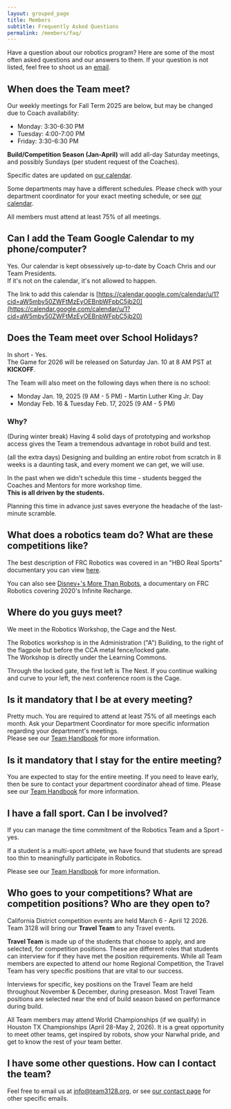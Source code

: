 ```yaml
---
layout: grouped_page
title: Members
subtitle: Frequently Asked Questions
permalink: /members/faq/
---
```


Have a question about our robotics program? Here are some of the most often asked questions and our answers to them. If your question is not listed, feel free to shoot us an [email](/contact/).

## **When does the Team meet?**

Our weekly meetings for Fall Term 2025 are below, but may be changed due to Coach availability:

- Monday: 3:30-6:30 PM
- Tuesday: 4:00-7:00 PM
- Friday: 3:30-6:30 PM

**Build/Competition Season (Jan-April)** will add all-day Saturday meetings, and possibly Sundays (per student request of the Coaches).

Specific dates are updated on [our calendar](/members/calendar/).

Some departments may have a different schedules. Please check with your department coordinator for your exact meeting schedule, or see [our calendar](/members/calendar/).

All members must attend at least 75% of all meetings.

## **Can I add the Team Google Calendar to my phone/computer?**

Yes.  Our calendar is kept obsessively up-to-date by Coach Chris and our Team Presidents.  
If it's not on the calendar, it's not allowed to happen.

The link to add this calendar is [https://calendar.google.com/calendar/u/1?cid=aW5mby50ZWFtMzEyOEBnbWFpbC5jb20](https://calendar.google.com/calendar/u/1?cid=aW5mby50ZWFtMzEyOEBnbWFpbC5jb20)

## **Does the Team meet over School Holidays?**

In short - Yes.  
The Game for 2026 will be released on Saturday Jan. 10 at 8 AM PST at **KICKOFF**.

<!-- **The Team will meet all day, every day, until school begins on Wednesday Jan. 8, 2024. NOTE: not relevant for 2026** -->

<!-- **Attendance is mandatory for all Team members for these 4 days.** -->

The Team will also meet on the following days when there is no school:
- Monday Jan. 19, 2025  (9 AM - 5 PM) - Martin Luther King Jr. Day
- Monday Feb. 16 & Tuesday Feb. 17, 2025 (9 AM - 5 PM)

### **Why?**
(During winter break) Having 4 solid days of prototyping and workshop access gives the Team a tremendous advantage in robot build and test.  

(all the extra days) Designing and building an entire robot from scratch in 8 weeks is a daunting task, and every moment we can get, we will use.

In the past when we didn't schedule this time - students begged the Coaches and Mentors for more workshop time.  
**This is all driven by the students.**

Planning this time in advance just saves everyone the headache of the last-minute scramble.


## **What does a robotics team do? What are these competitions like?**

The best description of FRC Robotics was covered in an "HBO Real Sports" documentary you can view [here](https://www.youtube.com/watch?v=18OCZz8yKtU).

You can also see [Disney+'s More Than Robots](https://www.disneyplus.com/movies/more-than-robots/1OkBDAcESiGf), a documentary on FRC Robotics covering 2020's Infinite Recharge. 

## **Where do you guys meet?**

We meet in the Robotics Workshop, the Cage and the Nest.

The Robotics workshop is in the Administration ("A") Building, to the right of the flagpole but before the CCA metal fence/locked gate.  
The Workshop is directly under the Learning Commons.  

Through the locked gate, the first left is The Nest.  If you continue walking and curve to your left, the next conference room is the Cage. 

## **Is it mandatory that I be at every meeting?**

Pretty much. You are required to attend at least 75% of all meetings each month. 
Ask your Department Coordinator for more specific information regarding your department's meetings.  
Please see our [Team Handbook](https://docs.google.com/document/d/1IsABwOmq6wGPpTip8KwKWtAobRK0flMNmsGCDEmx5CA/edit?usp=sharing) for more information.


## **Is it mandatory that I stay for the entire meeting?**

You are expected to stay for the entire meeting. If you need to leave early, then be sure to contact your department coordinator ahead of time.  Please see our [Team Handbook](https://docs.google.com/document/d/1IsABwOmq6wGPpTip8KwKWtAobRK0flMNmsGCDEmx5CA/edit?usp=sharing) for more information.

## **I have a fall sport. Can I be involved?**

If you can manage the time commitment of the Robotics Team and a Sport - yes.  

If a student is a multi-sport athlete, we have found that students are spread too thin to meaningfully participate in Robotics.  

Please see our [Team Handbook](https://docs.google.com/document/d/1IsABwOmq6wGPpTip8KwKWtAobRK0flMNmsGCDEmx5CA/edit?usp=sharing) for more information.


## **Who goes to your competitions? What are competition positions? Who are they open to?**

California District competition events are held March 6 - April 12 2026.    Team 3128 will bring our **Travel Team** to any Travel events.

**Travel Team** is made up of the students that choose to apply, and are selected, for competition positions. These are different roles that students can interview for if they have met the position requirements. 
While all Team members are expected to attend our home Regional Competition, the Travel Team has very specific positions that are vital to our success.

Interviews for specific, key positions on the Travel Team are held throughout November & December, during preseason.  Most Travel Team positions are selected near the end of build season based on performance during build.

All Team members may attend World Championships (if we qualify) in Houston TX Championships (April 28-May 2, 2026). It is a great opportunity to meet other teams, get inspired by robots, show your Narwhal pride, and get to know the rest of your team better.

## **I have some other questions. How can I contact the team?**

Feel free to email us at info@team3128.org, or see [our contact page](/contact/) for other specific emails. 
